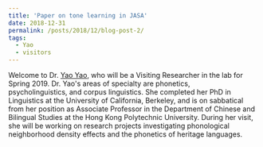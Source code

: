 ```yaml
---
title: 'Paper on tone learning in JASA'
date: 2018-12-31
permalink: /posts/2018/12/blog-post-2/
tags:
  - Yao
  - visitors
---
```


<span>Welcome to Dr. <a href="https://sites.google.com/view/yao-yao-linguistics/" target="_blank" rel="noopener">Yao Yao</a>, who will be a Visiting Researcher in the lab for Spring 2019. Dr. Yao's areas of specialty are phonetics, psycholinguistics, and corpus linguistics. She completed her PhD in Linguistics at the University of California, Berkeley, and is on sabbatical from her position as Associate Professor in the Department of Chinese and Bilingual Studies at the Hong Kong Polytechnic University. During her visit, she will be working on research projects investigating phonological neighborhood density effects and the phonetics of heritage languages.</span>
